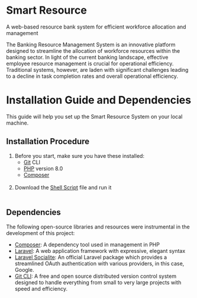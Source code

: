 # Smart Resource

A web-based resource bank system for efficient workforce allocation and management

The Banking Resource Management System is an innovative platform designed to streamline the allocation of workforce
resources within the banking sector. In light of the current banking landscape, effective employee resource management
is crucial for operational efficiency. Traditional systems, however, are laden with significant challenges leading to a
decline in task completion rates and overall operational efficiency.

# Installation Guide and Dependencies

This guide will help you set up the Smart Resource System on your local machine.

## Installation Procedure

1. Before you start, make sure you have these installed:
   - [Git](https://git-scm.com/downloads) CLI
   - [PHP](https://windows.php.net/download#php-8.0) version 8.0
   - [Composer](https://getcomposer.org/download/)
<br><br>
2. Download the <a href="https://github.com/ari3skin/Smart-Resource-system/blob/master/setup.sh" download>Shell Script</a> file and run it
<br><br>

## Dependencies

The following open-source libraries and resources were instrumental in the development of this project:

- [Composer](https://getcomposer.org/): A dependency tool used in management in PHP
- [Laravel](https://laravel.com/): A web application framework with expressive, elegant syntax
- [Laravel Socialite](https://laravel.com/docs/socialite): An official Laravel package which provides a streamlined
  OAuth authentication with various providers, in this case, Google.
- [Git CLI](https://git-scm.com/): A free and open source distributed version control system designed to handle
  everything from small to very large projects with speed and efficiency.
